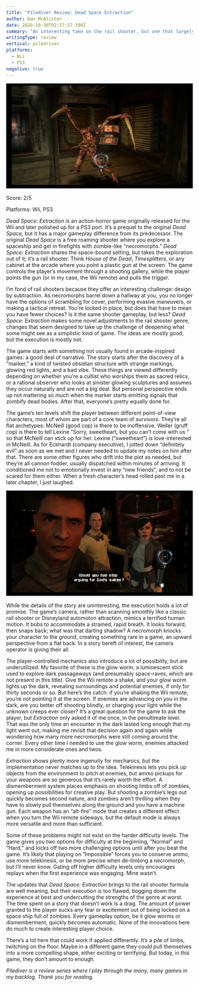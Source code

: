 ```yaml
---
title: "Pilediver Review: Dead Space Extraction"
author: Dan McAlister
date: 2020-10-30T02:57:57.190Z
summary: "An interesting take on the rail shooter, but one that largely doesn’t work. "
writingType: review
vertical: piledriver
platforms: 
  - Wii
  - PS3
negative: true
---
```

![A necromorph facing down the player.](/static/img/f5c66881-d177-4ef8-affe-3986883a57f0.webp)


Score: 2/5


Platforms: Wii, PS3

*Dead Space: Extraction* is an action-horror game originally released for the Wii and later polished up for a PS3 port. It’s a prequel to the original *Dead Space,* but it has a major gameplay difference from its predecessor. The original *Dead Space* is a free roaming shooter where  you explore a spaceship and get in firefights with zombie-like “necromorphs.” *Dead Space: Extraction* shares the space-bound setting, but takes the exploration out of it; it’s a rail shooter. Think *House of the Dead*, *Timesplitters*, or any cabinet at the arcade where you point a plastic gun at the screen. The game controls the player’s movement through a shooting gallery, while the player points the gun (or in my case, the Wii remote) and pulls the trigger.

I’m fond of rail shooters because they offer an interesting challenge: design by subtraction. As necromorphs barrel down a hallway at you, you no longer have the options of scrambling for cover, performing evasive maneuvers, or making a tactical retreat. You’re locked in place, but does that have to mean you have fewer choices? Is it the same shooter gameplay, but less? *Dead Space: Extraction* makes some novel adjustments to the rail shooter genre,  changes that seem designed to take up the challenge of deepening what some might see as a simplistic kind of game. The ideas are mostly good, but the execution is mostly not. 

The game starts with something not usually found in arcade-inspired games: a good deal of narrative. The story starts after the discovery of a “marker,” a kind of twisted obsidian structure with strange markings, glowing red lights, and a bad vibe. These things are viewed differently depending on whether you’re a cultist who worships them as sacred relics, or a rational observer who looks at sinister glowing sculptures and assumes they occur naturally and are not a big deal. But personal perspective ends up not mattering so much when the marker starts emitting signals that zombify dead bodies. After that, everyone’s pretty equally done for. 

The game’s ten levels shift the player between different point-of-view characters, most of whom are part of a core team of survivors. They’re all flat archetypes: McNeill (good cop) is there to be inoffensive. Weller (gruff cop) is there to tell Lexine “Sorry, sweetheart, but you can’t come with us ” so that McNeill can stick up for her. Lexine (“sweetheart”) is love-interested in McNeill. As for Eckhardt (company executive), I jotted down “definitely evil” as soon as we met and I never needed to update my notes on him after that. There are some other figures who drift into the plot as needed, but they’re all cannon fodder, usually dispatched within minutes of arriving. It conditioned me not to emotionally invest in any “new friends”, and to not be scared for them either.  When a fresh character’s head rolled past me in a later chapter, I just laughed.  

![Lexine telling the other characters “Would you two stop arguing for God’s sakes?”](/static/img/7d537d74-310d-477d-90b2-a095701f4092.webp "They’re not a fun group.")

While the details of the story are uninteresting, the execution holds a lot of promise. The game’s camera, rather than scanning smoothly like a classic rail shooter or Disneyland automoton attraction, mimics a terrified human motion. It bobs to accommodate a strained, rapid breath. It looks forward, then snaps back; what was that darting shadow? A necromorph knocks your character to the ground, creating something rare in a game, an upward perspective from a flat back. In a story bereft of interest, the camera operator is giving their all. 

The player-controlled mechanics also introduce a lot of possibility, but are underutilized. My favorite of these is the glow worm, a luminescent stick used to explore dark passageways (and presumably space-raves, which are not present in this title). Give the Wii remote a shake, and your glow worm lights up the dark, revealing surroundings and potential enemies, if only for thirty seconds or so. But here’s the catch: if you’re shaking the Wii remote, you’re not pointing it at the screen. If enemies are advancing on you in the dark, are you better off shooting blindly, or charging your light while the unknown creeps ever closer? It’s a great question for the game to ask the player, but *Extraction* only asked it of me once, in the penultimate level. That was the only time an encounter in the dark lasted long enough that my light went out, making me revisit that decision again and again while wondering how many more necromorphs were still coming around the corner. Every other time I needed to use the glow worm, enemies attacked me in more considerate ones and twos. 

*Extraction* shows plenty more ingenuity for mechanics, but the implementation never matches up to the idea. Telekinesis lets you pick up objects from the environment to pitch at enemies, but ammo pickups for your weapons are so generous that it’s rarely worth the effort. A dismemberment system places emphasis on shooting limbs off of zombies, opening up possibilities for creative play. But shooting a zombie’s legs out quickly becomes second nature, and zombies aren’t thrilling when they have to slowly pull themselves along the ground and you have a machine gun. Each weapon has an “alt-fire” mode that creates a different effect when you turn the Wii remote sideways, but the default mode is always more versatile and more than sufficient. 

Some of these problems might not exist on the harder difficulty levels. The game gives you two options for difficulty at the beginning, “Normal” and “Hard,” and locks off two more challenging options until after you beat the game. It’s likely that playing on “Impossible” forces you to conserve ammo, use more telekinesis, or be more precise when de-limbing a necromorph, but I’ll never know. Gating off higher difficulty levels only encourages replays when the first experience was engaging. Mine wasn’t.

The updates that *Dead Space: Extraction* brings to the rail shooter formula are well meaning, but their execution is too flawed, bogging down the experience at best and undercutting the strengths of the genre at worst. The time spent on a story that doesn’t work is a drag. The amount of power granted to the player sucks any fear or excitement out of being locked on a space ship full of zombies. Every gameplay option, be it glow worms or dismemberment, quickly becomes automatic. None of the innovations here do much to create interesting player choice. 

There’s a lot here that could work if applied differently. It’s a pile of limbs, twitching on the floor. Maybe in a different game they could pull themselves into a more compelling shape, either exciting or terrifying. But today, in this game, they don’t amount to enough.

*Pilediver is a review series where I play through the many, many games in my backlog. Thank you for reading.*
